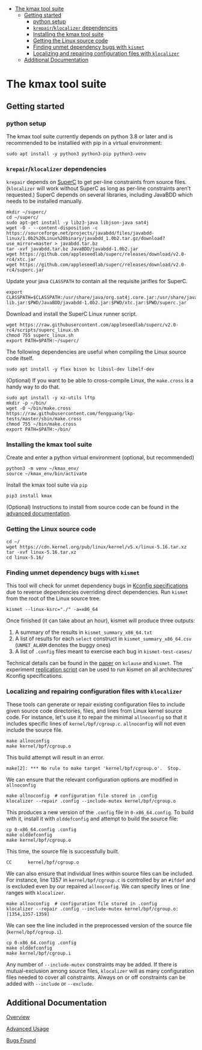 <!-- START doctoc generated TOC please keep comment here to allow auto update -->
<!-- DON'T EDIT THIS SECTION, INSTEAD RE-RUN doctoc TO UPDATE -->

- [The kmax tool suite](#the-kmax-tool-suite)
  - [Getting started](#getting-started)
    - [python setup](#python-setup)
    - [`krepair`/`klocalizer` dependencies](#krepairklocalizer-dependencies)
    - [Installing the kmax tool suite](#installing-the-kmax-tool-suite)
    - [Getting the Linux source code](#getting-the-linux-source-code)
    - [Finding unmet dependency bugs with `kismet`](#finding-unmet-dependency-bugs-with-kismet)
    - [Localizing and repairing configuration files with `klocalizer`](#localizing-and-repairing-configuration-files-with-klocalizer)
  - [Additional Documentation](#additional-documentation)

<!-- END doctoc generated TOC please keep comment here to allow auto update -->


# The kmax tool suite

## Getting started

### python setup

The kmax tool suite currently depends on python 3.8 or later and is recommended to be installied with pip in a virtual environment:

    sudo apt install -y python3 python3-pip python3-venv

### `krepair`/`klocalizer` dependencies

`krepair` depends on [SuperC](https://github.com/appleseedlab/superc/) to get per-line constraints from source files.  (`klocalizer` will work without SuperC as long as per-line constraints aren't requested.)  SuperC depends on several libraries, including JavaBDD which needs to be installed manually.

    mkdir ~/superc/
    cd ~/superc/
    sudo apt-get install -y libz3-java libjson-java sat4j
    wget -O - --content-disposition -c https://sourceforge.net/projects/javabdd/files/javabdd-linux/1.0b2%20Linux%20binary/javabdd_1.0b2.tar.gz/download?use_mirror=master > javabdd.tar.bz
    tar -xvf javabdd.tar.bz JavaBDD/javabdd-1.0b2.jar
    wget https://github.com/appleseedlab/superc/releases/download/v2.0-rc4/xtc.jar
    wget https://github.com/appleseedlab/superc/releases/download/v2.0-rc4/superc.jar
    
Update your java `CLASSPATH` to contain all the requisite jarifles for SuperC.

    export CLASSPATH=$CLASSPATH:/usr/share/java/org.sat4j.core.jar:/usr/share/java/com.microsoft.z3.jar:/usr/share/java/json-lib.jar:$PWD/JavaBDD/javabdd-1.0b2.jar:$PWD/xtc.jar:$PWD/superc.jar

Download and install the SuperC Linux runner script.

    wget https://raw.githubusercontent.com/appleseedlab/superc/v2.0-rc4/scripts/superc_linux.sh
    chmod 755 superc_linux.sh
    export PATH=$PATH:~/superc/

The following dependencies are useful when compiling the Linux source code itself.

    sudo apt install -y flex bison bc libssl-dev libelf-dev

(Optional) If you want to be able to cross-compile Linux, the `make.cross` is a handy way to do that.

    sudo apt install -y xz-utils lftp
    mkdir -p ~/bin/
    wget -O ~/bin/make.cross https://raw.githubusercontent.com/fengguang/lkp-tests/master/sbin/make.cross
    chmod 755 ~/bin/make.cross
    export PATH=$PATH:~/bin/

### Installing the kmax tool suite

Create and enter a python virtual environment (optional, but recommended)

    python3 -m venv ~/kmax_env/
    source ~/kmax_env/bin/activate

Install the kmax tool suite via `pip`

    pip3 install kmax

(Optional) Instructions to install from source code can be found in the [advanced documentation](docs/advanced.md).


### Getting the Linux source code

    cd ~/
    wget https://cdn.kernel.org/pub/linux/kernel/v5.x/linux-5.16.tar.xz
    tar -xvf linux-5.16.tar.xz
    cd linux-5.16/


### Finding unmet dependency bugs with `kismet`

This tool will check for unmet dependency bugs in [Kconfig specifications](https://www.kernel.org/doc/html/latest/kbuild/kconfig-language.html#menu-attributes) due to reverse dependencies overriding direct dependencies.  Run `kismet` from the root of the Linux source tree.

    kismet --linux-ksrc="./" -a=x86_64

Once finished (it can take about an hour), kismet will produce three outputs:

  1. A summary of the results in `kismet_summary_x86_64.txt`
  2. A list of results for each `select` construct in `kismet_summary_x86_64.csv` (`UNMET_ALARM` denotes the buggy ones)
  3. A list of `.config` files meant to exercise each bug in `kismet-test-cases/`

Technical details can be found in the [paper](https://paulgazzillo.com/papers/esecfse21.pdf) on `kclause` and `kismet`.  The experiment [replication script](scripts/kismet_experiments_replication.sh) can be used to run kismet on all architectures' Kconfig specifications.


### Localizing and repairing configuration files with `klocalizer`

These tools can generate or repair existing configuration files to include given source code directories, files, and lines from Linux kernel source code.  For instance, let's use it to repair the minimal `allnoconfig` so that it includes specific lines of `kernel/bpf/cgroup.c`.  `allnoconfig` will not even include the source file.

    make allnoconfig
    make kernel/bpf/cgroup.o
    
This build attempt will result in an error.

    make[2]: *** No rule to make target 'kernel/bpf/cgroup.o'.  Stop.

We can ensure that the relevant configuration options are modified in `allnoconfig`

    make allnoconfig  # configuration file stored in .config
    klocalizer --repair .config --include-mutex kernel/bpf/cgroup.o

This produces a new version of the `.config` file in `0-x86_64.config`.  To build with it, install it with `olddefconfig` and attempt to build the source file:

    cp 0-x86_64.config .config
    make olddefconfig
    make kernel/bpf/cgroup.o
    
This time, the source file is successfully built.

    CC      kernel/bpf/cgroup.o

We can also ensure that individual lines within source files can be included.  For instance, line 1357 in `kernel/bpf/cgroup.c` is controlled by an `#ifdef` and is excluded even by our repaired `allnoconfig`.  We can specify lines or line ranges with `klocalizer`.

    make allnoconfig  # configuration file stored in .config
    klocalizer --repair .config --include-mutex kernel/bpf/cgroup.o:[1354,1357-1359]

We can see the line included in the preprocessed version of the source file (`kernel/bpf/cgroup.i`).

    cp 0-x86_64.config .config
    make olddefconfig
    make kernel/bpf/cgroup.i

Any number of `--include-mutex` constraints may be added.  If there is mutual-exclusion among source files, `klocalizer` will as many configuration files needed to cover all constraints.  Always on or off constraints can be added with `--include` or `--exclude`.

## Additional Documentation

[Overview](https://github.com/paulgazz/kmax/blob/master/docs/overview.md)

[Advanced Usage](https://github.com/paulgazz/kmax/blob/master/docs/advanced.md)

[Bugs Found](https://github.com/paulgazz/kmax/blob/master/docs/bugs_found.md)
